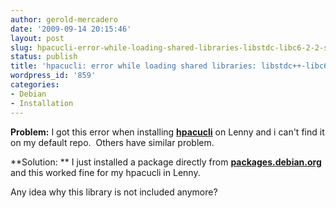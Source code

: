```yaml
---
author: gerold-mercadero
date: '2009-09-14 20:15:46'
layout: post
slug: hpacucli-error-while-loading-shared-libraries-libstdc-libc6-2-2-so-3
status: publish
title: 'hpacucli: error while loading shared libraries: libstdc++-libc6.2-2.so.3'
wordpress_id: '859'
categories:
- Debian
- Installation
---
```


**Problem:** I got this error when installing [**hpacucli**](http://h20000.www2.hp.com/bizsupport/TechSupport/SoftwareDescription.jsp?lang=en&cc=us&swItem=MTX-66b08e49c28f4bd49f4641ed80&jumpid=reg_R1002_USEN) on Lenny and i can't find it on my default repo.  Others have similar problem.

**Solution: ** I just installed a package directly from **[packages.debian.org](http://packages.debian.org/etch/i386/libstdc++2.10-glibc2.2/download)** and this worked fine for my hpacucli in Lenny.

Any idea why this library is not included anymore?
